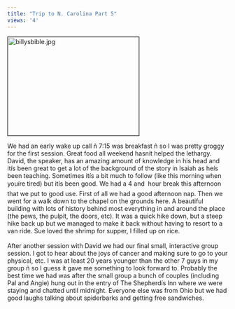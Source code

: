```yaml
---
title: "Trip to N. Carolina Part 5"
views: '4'
---
```

<p><img alt="billysbible.jpg" src="https://www.mennoboy.com/chris/archives/images/travel/billysbible.jpg" width="300" height="225" border="1" /></p>
<p>We had an early wake up call ñ 7:15 was breakfast ñ so I was pretty groggy for the first session.  Great food all weekend hasnít helped the lethargy.  David, the speaker, has an amazing amount of knowledge in his head and itís been great to get a lot of the background of the story in Isaiah as heís been teaching.  Sometimes itís a bit much to follow (like this morning when youíre tired) but itís been good.  We had a 4 and  hour break this afternoon that we put to good use.  First of all we had a good afternoon nap.  Then we went for a walk down to the chapel on the grounds here.  A beautiful building with lots of history behind most everything in and around the place (the pews, the pulpit, the doors, etc).  It was a quick hike down, but a steep hike back up but we managed to make it back without having to resort to a van ride.  Sue loved the shrimp for supper, I filled up on rice.<br />
<!--more--><br />
After another session with David we had our final small, interactive group session.  I got to hear about the joys of cancer and making sure to go to your physical, etc.  I was at least 20 years younger than the other 7 guys in my group ñ so I guess it gave me something to look forward to.  Probably the best time we had was after the small group a bunch of couples (including Pal and Angie) hung out in the entry of The Shepherdís Inn where we were staying and chatted until midnight.  Everyone else was from Ohio but we had good laughs talking about spiderbarks and getting free sandwiches.</p>
